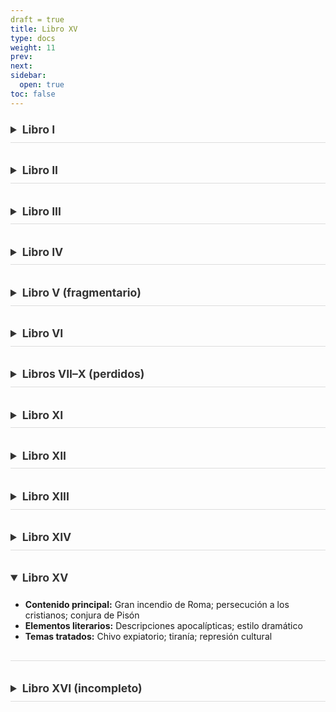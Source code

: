 ```yaml
---
draft = true
title: Libro XV
type: docs
weight: 11
prev: 
next: 
sidebar:
  open: true
toc: false
---
```

<style>
/* Acordeones minimalistas con animación, sin flechas */
details {
  overflow: hidden;
  transition: max-height 0.6s ease, padding 0.4s ease;
  max-height: 2.8rem;
  border-bottom: 1px solid #ddd;
  margin-bottom: 1.5rem;
}
details[open] {
  max-height: 1000px;
  padding-bottom: 1rem;
}
summary {
  font-weight: 600;
  font-size: 1.1rem;
  cursor: pointer;
  padding: 0.6rem 0;
  color: #333;
  transition: color 0.3s ease, padding-left 0.3s ease;
}
summary:hover {
  color: #7c0f0f;
  padding-left: 0.5rem;
}
summary::-webkit-details-marker {
  display: none;
}
</style>

<!-- Comienza acordeones -->
<details>
<summary><strong>Libro I</strong></summary>
<ul>
<li><strong>Contenido principal:</strong> Muerte de Augusto, ascenso de Tiberio, rebeliones militares en Panonia y Germania, comienzo del reinado de Tiberio</li>
<li><strong>Elementos literarios:</strong> Transición imperial; ambigüedad de Tiberio; oratoria senatorial</li>
<li><strong>Temas tratados:</strong> Disimulación política; herencia del principado; tensiones entre Senado y emperador</li>
</ul>
</details>

<details>
<summary><strong>Libro II</strong></summary>
<ul>
<li><strong>Contenido principal:</strong> Campañas de Germánico en Germania; juicio de Pisón; muerte de Germánico</li>
<li><strong>Elementos literarios:</strong> Estilo dramático; descripciones militares y funerarias; simbolismo</li>
<li><strong>Temas tratados:</strong> Lealtad militar; sospecha de envenenamiento; límites del poder imperial</li>
</ul>
</details>

<details>
<summary><strong>Libro III</strong></summary>
<ul>
<li><strong>Contenido principal:</strong> Juicio de Pisón y su suicidio; problemas financieros del Imperio; análisis social de Roma</li>
<li><strong>Elementos literarios:</strong> Estilo jurídico; reflexiones morales</li>
<li><strong>Temas tratados:</strong> Corrupción; decadencia moral; justicia como instrumento político</li>
</ul>
</details>

<details>
<summary><strong>Libro IV</strong></summary>
<ul>
<li><strong>Contenido principal:</strong> Apogeo de Sejano; persecuciones políticas; creciente aislamiento de Tiberio</li>
<li><strong>Elementos literarios:</strong> Tensión creciente; simbolismo de la caída</li>
<li><strong>Temas tratados:</strong> Intriga cortesana; traición; paranoia imperial</li>
</ul>
</details>

<details>
<summary><strong>Libro V (fragmentario)</strong></summary>
<ul>
<li><strong>Contenido principal:</strong> Comienzo del reinado de Calígula (perdido casi en su totalidad)</li>
<li><strong>Estado del texto:</strong> Sobrevive solo un fragmento; pérdida considerable en la transmisión manuscrita</li>
</ul>
</details>

<details>
<summary><strong>Libro VI</strong></summary>
<ul>
<li><strong>Contenido principal:</strong> Últimos años de Tiberio; caída y muerte de Sejano; tensiones con el Senado</li>
<li><strong>Elementos literarios:</strong> Oscuridad narrativa; final trágico</li>
<li><strong>Temas tratados:</strong> Soledad del poder; desconfianza; final de un ciclo</li>
</ul>
</details>

<details>
<summary><strong>Libros VII–X (perdidos)</strong></summary>
<ul>
<li><strong>Contenido esperado:</strong> Reinado completo de Calígula; primeros años de Claudio</li>
<li><strong>Notas:</strong> Esta sección está totalmente perdida en la transmisión</li>
</ul>
</details>

<details>
<summary><strong>Libro XI</strong></summary>
<ul>
<li><strong>Contenido principal:</strong> Matrimonio de Claudio con Mesalina; intrigas palaciegas; ejecución de Mesalina</li>
<li><strong>Elementos literarios:</strong> Tragedia doméstica; sátira social</li>
<li><strong>Temas tratados:</strong> Corrupción femenina; poder desde las sombras; debilidad imperial</li>
</ul>
</details>

<details>
<summary><strong>Libro XII</strong></summary>
<ul>
<li><strong>Contenido principal:</strong> Bodas de Claudio con Agripina; ascenso de Nerón; conquista de Britania</li>
<li><strong>Elementos literarios:</strong> Contraste entre lo doméstico y lo imperial</li>
<li><strong>Temas tratados:</strong> Manipulación dinástica; legitimidad política; ambición materna</li>
</ul>
</details>

<details>
<summary><strong>Libro XIII</strong></summary>
<ul>
<li><strong>Contenido principal:</strong> Muerte de Claudio; inicio del reinado de Nerón; asesinato de Británico</li>
<li><strong>Elementos literarios:</strong> Transición dramática; simbolismo de la traición</li>
<li><strong>Temas tratados:</strong> Ruptura generacional; poder absoluto; imagen pública</li>
</ul>
</details>

<details>
<summary><strong>Libro XIV</strong></summary>
<ul>
<li><strong>Contenido principal:</strong> Asesinato de Agripina; represión senatorial; suicidio de Séneca</li>
<li><strong>Elementos literarios:</strong> Tragedia materna; filosofía estoica</li>
<li><strong>Temas tratados:</strong> Parricidio; retórica del crimen; declive ético</li>
</ul>
</details>

<details open>
<summary><strong>Libro XV</strong></summary>
<ul>
<li><strong>Contenido principal:</strong> Gran incendio de Roma; persecución a los cristianos; conjura de Pisón</li>
<li><strong>Elementos literarios:</strong> Descripciones apocalípticas; estilo dramático</li>
<li><strong>Temas tratados:</strong> Chivo expiatorio; tiranía; represión cultural</li>
</ul>
</details>

<details>
<summary><strong>Libro XVI (incompleto)</strong></summary>
<ul>
<li><strong>Contenido principal:</strong> Suicidio de Séneca; últimos años de Nerón (texto interrumpido)</li>
<li><strong>Elementos literarios:</strong> Final inconcluso; tono elegíaco</li>
<li><strong>Temas tratados:</strong> Muerte del sabio; decadencia final del principado</li>
</ul>
</details>